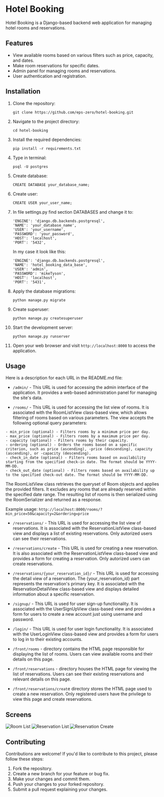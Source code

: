 # Hotel Booking

Hotel Booking is a Django-based backend web application for managing hotel rooms and reservations.

## Features

- View available rooms based on various filters such as price, capacity, and dates.
- Make room reservations for specific dates.
- Admin panel for managing rooms and reservations.
- User authentication and registration.

## Installation

1. Clone the repository:

   ```
   git clone https://github.com/eps-zero/hotel-booking.git
   ```
2. Navigate to the project directory:
   ```
   cd hotel-booking
   ```
3. Install the required dependencies:
   ```
   pip install -r requirements.txt
   ```
5. Type in terminal:
   ```
   psql -U postgres
   ```
6. Create database:
   ```
   CREATE DATABASE your_database_name;
   ```
7. Create user:
   ```
   CREATE USER your_user_name;
   ```
8. In  file settings.py find section DATABASES and change it to:
   ```
   'ENGINE': 'django.db.backends.postgresql',
   'NAME': 'your_database_name',
   'USER': 'your_username',
   'PASSWORD': 'your_password',
   'HOST': 'localhost',
   'PORT': '5432',
   ```
   In my case it look like this:
   ```
   'ENGINE': 'django.db.backends.postgresql',
   'NAME': 'hotel_booking_data_base',
   'USER': 'admin',
   'PASSWORD': 'mikeTyson',
   'HOST': 'localhost',
   'PORT': '5431',
   ```
9. Apply the database migrations:
   ```
   python manage.py migrate
   ```
10. Create superuser:
      ```
      python manage.py createsuperuser
      ```
11. Start the development server:
      ```
      python manage.py runserver
      ```
11. Open your web browser and visit `http://localhost:8000` to access the application.
   

## Usage
Here is a description for each URL in the README.md file:

   - `/admin/` - This URL is used for accessing the admin interface of the application. It provides a web-based administration panel for managing the site's data.

   - `/rooms/` - This URL is used for accessing the list view of rooms. It is associated with the RoomListView class-based view, which allows filtering of rooms based on various parameters. The view accepts the following optional query parameters:

    - min_price (optional) - Filters rooms by a minimum price per day.
    - max_price (optional) - Filters rooms by a maximum price per day.
    - capacity (optional) - Filters rooms by their capacity.
    - ordering (optional) - Orders the rooms based on a specific criterion, such as price (ascending), -price (descending), capacity (ascending), or -capacity (descending).
    - check_in_date (optional) - Filters rooms based on availability starting from the specified check-in date. The format should be YYYY-MM-DD.
    - check_out_date (optional) - Filters rooms based on availability up to the specified check-out date. The format should be YYYY-MM-DD.

The RoomListView class retrieves the queryset of Room objects and applies the provided filters. It excludes any rooms that are already reserved within the specified date range. The resulting list of rooms is then serialized using the RoomSerializer and returned as a response.

Example usage: `http://localhost:8000/rooms/?min_price=50&capacity=2&ordering=price`

   - `/reservations/` - This URL is used for accessing the list view of reservations. It is associated with the ReservationListView class-based view and displays a list of existing reservations. Only autorized users can see their reservations.

   - `/reservations/create` - This URL is used for creating a new reservation. It is also associated with the ReservationListView class-based view and provides a form for creating a reservation. Only autorized users can create reservations.

   - `/reservations/{your_reservation_id}/` - This URL is used for accessing the detail view of a reservation. The {your_reservation_id} part represents the reservation's primary key. It is associated with the ReservationDetailView class-based view and displays detailed information about a specific reservation.

   - `/signup/` - This URL is used for user sign-up functionality. It is associated with the UserSignUpView class-based view and provides a form for users to create a new account just using username and password.

   - `/login/` - This URL is used for user login functionality. It is associated with the UserLoginView class-based view and provides a form for users to log in to their existing accounts.
   - `/front/rooms` -  directory contains the HTML page responsible for displaying the list of rooms. Users can view available rooms and their details on this page.
   
   - `/front/reservations` - directory houses the HTML page for viewing the list of reservations. Users can see their existing reservations and relevant details on this page.
   
   - `/front/reservations/creat`e directory stores the HTML page used to create a new reservation. Only registered users have the privilege to view this page and create reservations.

## Screens
![Room List](/screens/screen1.png)
![Reservation List](/screens/screen2.png)
![Reservation Create](/screens/screen3.png)

## Contributing

Contributions are welcome! If you'd like to contribute to this project, please follow these steps:

   1. Fork the repository.
   2. Create a new branch for your feature or bug fix.
   3. Make your changes and commit them.
   4. Push your changes to your forked repository.
   5. Submit a pull request explaining your changes.
